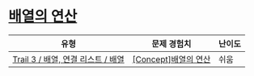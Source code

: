 # [배열의 연산](https://https://en.codetree.ai/trails/complete/curated-cards/intro-array-operation)

|유형|문제 경험치|난이도|
|---|---|---|
|[Trail 3 / 배열, 연결 리스트 / 배열](https://https://en.codetree.ai/trail-info/novice-high/)|[[Concept]배열의 연산](https://https://en.codetree.ai/trails/complete/curated-cards/intro-array-operation/)|쉬움|

